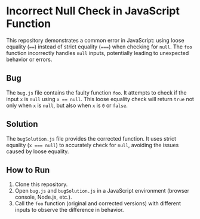 # Incorrect Null Check in JavaScript Function

This repository demonstrates a common error in JavaScript: using loose equality (`==`) instead of strict equality (`===`) when checking for `null`. The `foo` function incorrectly handles `null` inputs, potentially leading to unexpected behavior or errors.

## Bug

The `bug.js` file contains the faulty function `foo`.  It attempts to check if the input `x` is `null` using `x == null`. This loose equality check will return `true` not only when `x` is `null`, but also when `x` is `0` or `false`.

## Solution

The `bugSolution.js` file provides the corrected function. It uses strict equality (`x === null`) to accurately check for `null`, avoiding the issues caused by loose equality.

## How to Run

1. Clone this repository.
2. Open `bug.js` and `bugSolution.js` in a JavaScript environment (browser console, Node.js, etc.).
3. Call the `foo` function (original and corrected versions) with different inputs to observe the difference in behavior.